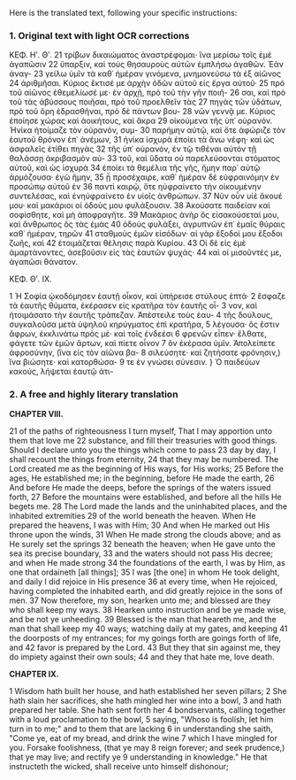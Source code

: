 Here is the translated text, following your specific instructions:

### 1. Original text with light OCR corrections

ΚΕΦ. Ηʹ. Θʹ.
21 τρίβων δικαιώματος ἀναστρέφομαι· ἵνα μερίσω τοῖς ἐμὲ ἀγαπῶσιν
22 ὕπαρξιν, καὶ τοὺς θησαυροὺς αὐτῶν ἐμπλήσω ἀγαθῶν. Ἐὰν ἀναγ-
23 γείλω ὑμῖν τὰ καθ᾿ ἡμέραν γινόμενα, μνημονεύσω τὰ ἐξ αἰῶνος
24 ἀριθμῆσαι. Κύριος ἔκτισέ με ἀρχὴν ὁδῶν αὐτοῦ εἰς ἔργα αὐτοῦ·
25 πρὸ τοῦ αἰῶνος ἐθεμελίωσέ με· ἐν ἀρχῇ, πρὸ τοῦ τὴν γῆν ποιῆ-
26 σαι, καὶ πρὸ τοῦ τὰς ἀβύσσους ποιῆσαι, πρὸ τοῦ προελθεῖν τὰς
27 πηγὰς τῶν ὑδάτων, πρὸ τοῦ ὄρη ἑδρασθῆναι, πρὸ δὲ πάντων βου-
28 νῶν γεννᾷ με. Κύριος ἐποίησε χώρας καὶ ἀοικήτους, καὶ ἄκρα
29 οἰκούμενα τῆς ὑπ᾿ οὐρανόν. Ἡνίκα ἡτοίμαζε τὸν οὐρανόν, συμ-
30 παρήμην αὐτῷ, καὶ ὅτε ἀφώριζε τὸν ἑαυτοῦ θρόνον ἐπ᾿ ἀνέμων,
31 ἡνίκα ἰσχυρὰ ἐποίει τὰ ἄνω νέφη· καὶ ὡς ἀσφαλεῖς ἐτίθει πηγὰς
32 τῆς ὑπ᾿ οὐρανόν, ἐν τῷ τιθέναι αὐτὸν τῇ θαλάσσῃ ἀκριβασμὸν αὐ-
33 τοῦ, καὶ ὕδατα οὐ παρελεύσονται στόματος αὐτοῦ, καὶ ὡς ἰσχυρὰ
34 ἐποίει τὰ θεμέλια τῆς γῆς, ἤμην παρ᾿ αὐτῷ ἁρμόζουσα· ἐγὼ ἤμην,
35 ᾗ προσέχαιρε, καθ᾿ ἡμέραν δὲ εὐφραινόμην ἐν προσώπῳ αὐτοῦ ἐν
36 παντὶ καιρῷ, ὅτε ηὐφραίνετο τὴν οἰκουμένην συντελέσας, καὶ ἐνηὐφραίνετο ἐν υἱοῖς ἀνθρώπων.
37 Νῦν οὖν υἱὲ ἄκουέ μου· καὶ μακάριοι οἱ ὁδοὺς μου φυλάξουσιν.
38 Ἀκούσατε παιδείαν καὶ σοφίσθητε, καὶ μὴ ἀποφραγῆτε.
39 Μακάριος ἀνὴρ ὃς εἰσακούσεταί μου, καὶ ἄνθρωπος ὃς τὰς ἐμὰς
40 ὁδοὺς φυλάξει, ἀγρυπνῶν ἐπ᾿ ἐμαῖς θύραις καθ᾿ ἡμέραν, τηρῶν
41 σταθμοὺς ἐμῶν εἰσόδων· αἱ γὰρ ἔξοδοί μου ἔξοδοι ζωῆς, καὶ
42 ἑτοιμάζεται θέλησις παρὰ Κυρίου.
43 Οἱ δὲ εἰς ἐμὲ ἁμαρτάνοντες, ἀσεβοῦσιν εἰς τὰς ἑαυτῶν ψυχάς·
44 καὶ οἱ μισοῦντές με, ἀγαπῶσι θάνατον.

ΚΕΦ. Θʹ. IX.

1 Ἡ Σοφία ᾠκοδόμησεν ἑαυτῇ οἶκον, καὶ ὑπήρεισε στύλους ἑπτά·
2 ἔσφαζε τὰ ἑαυτῆς θύματα, ἐκέρασεν εἰς κρατῆρα τὸν ἑαυτῆς οἶ-
3 νον, καὶ ἡτοιμάσατο τὴν ἑαυτῆς τράπεζαν. Ἀπέστειλε τοὺς ἑαυ-
4 τῆς δούλους, συγκαλοῦσα μετὰ ὑψηλοῦ κηρύγματος ἐπὶ κρατῆρα,
5 λέγουσα· ὃς ἔστιν ἄφρων, ἐκκλινάτω πρὸς μέ· καὶ τοῖς ἐνδεέσι
6 φρενῶν εἶπεν· ἔλθατε, φάγετε τῶν ἐμῶν ἄρτων, καὶ πίετε οἶνον
7 ὃν ἐκέρασα ὑμῖν. Ἀπολείπετε ἀφροσύνην, (ἵνα εἰς τὸν αἰῶνα βα-
8 σιλεύσητε· καὶ ζητήσατε φρόνησιν,) ἵνα βιώσητε· καὶ κατορθώσα-
9 τε ἐν γνώσει σύνεσιν. } Ὁ παιδεύων κακούς, λήψεται ἑαυτῷ ἀτι-

### 2. A free and highly literary translation

**CHAPTER VIII.**

21 of the paths of righteousness I turn myself,
    That I may apportion unto them that love me
22 substance, and fill their treasuries with good things.
    Should I declare unto you the things which come to pass
23 day by day, I shall recount the things from eternity,
24 that they may be numbered. The Lord created me as the beginning of His ways, for His works;
25 Before the ages, He established me; in the beginning, before He made the earth,
26 And before He made the deeps, before the springs of the waters issued forth,
27 Before the mountains were established, and before all the hills He begets me.
28 The Lord made the lands and the uninhabited places, and the inhabited extremities
29 of the world beneath the heaven.
    When He prepared the heavens, I was with Him;
30 And when He marked out His throne upon the winds,
31 When He made strong the clouds above; and as He surely set the springs
32 beneath the heaven; when He gave unto the sea its precise boundary,
33 and the waters should not pass His decree; and when He made strong
34 the foundations of the earth, I was by Him, as one that ordaineth [all things];
35 I was [the one] in whom He took delight, and daily I did rejoice in His presence
36 at every time, when He rejoiced, having completed the inhabited earth, and did greatly rejoice in the sons of men.
37 Now therefore, my son, hearken unto me; and blessed are they who shall keep my ways.
38 Hearken unto instruction and be ye made wise, and be not ye unheeding.
39 Blessed is the man that heareth me, and the man that shall keep my
40 ways; watching daily at my gates, and keeping
41 the doorposts of my entrances; for my goings forth are goings forth of life, and
42 favor is prepared by the Lord.
43 But they that sin against me, they do impiety against their own souls;
44 and they that hate me, love death.

**CHAPTER IX.**

1 Wisdom hath built her house, and hath established her seven pillars;
2 She hath slain her sacrifices, she hath mingled her wine into a bowl,
3 and hath prepared her table. She hath sent forth her
4 bondservants, calling together with a loud proclamation to the bowl,
5 saying, "Whoso is foolish, let him turn in to me;" and to them that are lacking
6 in understanding she saith, "Come ye, eat of my bread, and drink the wine
7 which I have mingled for you. Forsake foolishness, (that ye may
8 reign forever; and seek prudence,) that ye may live; and rectify ye
9 understanding in knowledge."
    He that instructeth the wicked, shall receive unto himself dishonour;